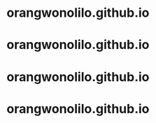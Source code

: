 # orangwonolilo.github.io
# orangwonolilo.github.io
# orangwonolilo.github.io
# orangwonolilo.github.io
